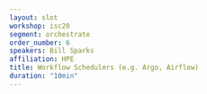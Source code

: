 ```yaml
---
layout: slot
workshop: isc20
segment: orchestrate
order_number: 6
speakers: Bill Sparks
affiliation: HPE
title: Workflow Schedulers (e.g. Argo, Airflow)
duration: "10min"
---
```

